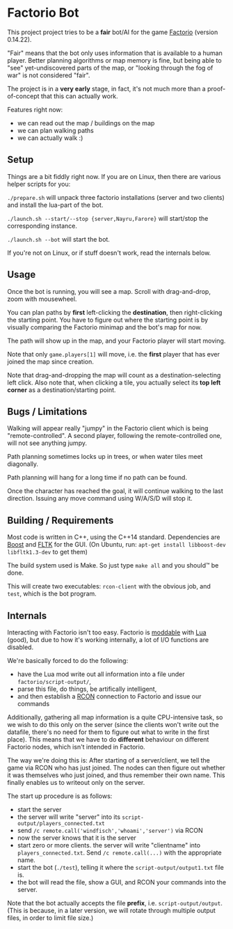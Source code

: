 Factorio Bot
============

This project project tries to be a **fair** bot/AI for the game
[Factorio](https://www.factorio.com) (version 0.14.22).

"Fair" means that the bot only uses information that is available to a human
player. Better planning algorithms or map memory is fine, but being able to
"see" yet-undiscovered parts of the map, or "looking through the fog of war"
is not considered "fair".

The project is in a **very early** stage, in fact, it's not much more than a
proof-of-concept that this can actually work.

Features right now:

  * we can read out the map / buildings on the map
  * we can plan walking paths
  * we can actually walk :)



Setup
------

Things are a bit fiddly right now. If you are on Linux, then there are various
helper scripts for you:

`./prepare.sh` will unpack three factorio installations (server and two
clients) and install the lua-part of the bot.

`./launch.sh --start/--stop {server,Nayru,Farore}` will start/stop the
corresponding instance.

`./launch.sh --bot` will start the bot.

If you're not on Linux, or if stuff doesn't work, read the internals below.


Usage
-----

Once the bot is running, you will see a map. Scroll with drag-and-drop, zoom
with mousewheel.

You can plan paths by **first** left-clicking the **destination**, then
right-clicking the starting point. You have to figure out where the starting
point is by visually comparing the Factorio minimap and the bot's map for now.

The path will show up in the map, and your Factorio player will start moving.

Note that only `game.players[1]` will move, i.e. the **first** player that has
ever joined the map since creation.

Note that drag-and-dropping the map will count as a destination-selecting left
click. Also note that, when clicking a tile, you actually select its **top
left corner** as a destination/starting point.



Bugs / Limitations
------------------

Walking will appear really "jumpy" in the Factorio client which is being
"remote-controlled". A second player, following the remote-controlled one,
will not see anything jumpy.

Path planning sometimes locks up in trees, or when water tiles meet
diagonally.

Path planning will hang for a long time if no path can be found.

Once the character has reached the goal, it will continue walking to the
last direction. Issuing any move command using W/A/S/D will stop it.


Building / Requirements
-----------------------

Most code is written in C++, using the C++14 standard. Dependencies are 
[Boost](boost.org) and [FLTK](fltk.org) for the GUI. (On Ubuntu, run:
`apt-get install libboost-dev libfltk1.3-dev` to get them)

The build system used is Make. So just type `make all` and you should™ be
done.

This will create two executables: `rcon-client` with the obvious job, and
`test`, which is the bot program.



Internals
---------

Interacting with Factorio isn't too easy. Factorio is [moddable](lua-api.factorio.com)
with [Lua](https://www.lua.org) (good), but due to how it's working
internally, a lot of I/O functions are disabled.

We're basically forced to do the following:

  * have the Lua mod write out all information into a file under
    `factorio/script-output/`,
  * parse this file, do things, be artifically intelligent,
  * and then establish a
    [RCON](https://developer.valvesoftware.com/wiki/Source_RCON_Protocol)
    connection to Factorio and issue our commands

Additionally, gathering all map information is a quite CPU-intensive task, so
we wish to do this only on the server (since the clients won't write out the
datafile, there's no need for them to figure out what to write in the first
place). This means that we have to do **different** behaviour on different
Factorio nodes, which isn't intended in Factorio.

The way we're doing this is: After starting of a server/client, we tell the
game via RCON who has just joined. The nodes can then figure out whether it
was themselves who just joined, and thus remember their own name.  This
finally enables us to writeout only on the server.

The start up procedure is as follows:

  * start the server
  * the server will write "server" into its `script-output/players_connected.txt`
  * send `/c remote.call('windfisch','whoami','server')` via RCON
  * now the server knows that it is the server
  * start zero or more clients. the server will write "clientname" into
    `players_connected.txt`. Send `/c remote.call(...)` with the appropriate
    name.
  * start the bot (`./test`), telling it where the `script-output/output1.txt`
    file is.
  * the bot will read the file, show a GUI, and RCON your commands into the
    server.

Note that the bot actually accepts the file **prefix**, i.e.
`script-output/output`. (This is because, in a later version, we will rotate
through multiple output files, in order to limit file size.)
